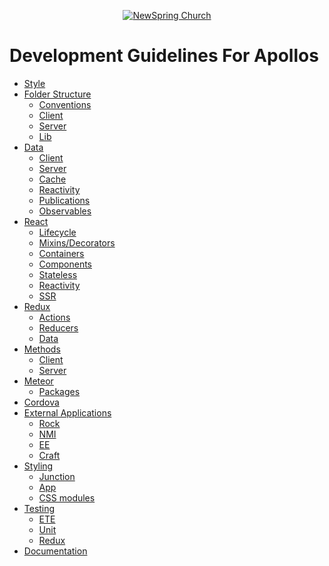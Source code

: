 <p align="center" >
  <a href="http://newspring.cc">
    <img src="https://s3.amazonaws.com/ns.images/newspring/icons/newspring-church-logo-black.png" alt="NewSpring Church" title="NewSpring Church" />
  </a>
</p>

Development Guidelines For Apollos
=======================

- [Style](./style/README.md)
- [Folder Structure](./structure/README.md)
  - [Conventions](./structure/conventions.md)
  - [Client](./structure/client.md)
  - [Server](./structure/server.md)
  - [Lib](./structure/lib.md)
- [Data](./data/README.md)
  - [Client](./data/client.md)
  - [Server](./data/server.md)
  - [Cache](./data/cache.md)
  - [Reactivity](./data/reactivity.md)
  - [Publications](./data/publications.md)
  - [Observables](./data/observables.md)
- [React](./react/README.md)
  - [Lifecycle](./react/lifecycle.md)
  - [Mixins/Decorators](./react/mixins.md)
  - [Containers](./react/containers.md)
  - [Components](./react/components.md)
  - [Stateless](./react/stateless.md)
  - [Reactivity](./react/reactivity.md)
  - [SSR](./react/ssr.md)
- [Redux](./redux/README.md)
  - [Actions](./redux/actions.md)
  - [Reducers](./redux/reducers.md)
  - [Data](./redux/data.md)
- [Methods](./methods/README.md)
  - [Client](./methods/client.md)
  - [Server](./methods/server.md)
- [Meteor](./meteor/README.md)
  - [Packages](./meteor/packages.md)
- [Cordova](./cordova/README.md)
- [External Applications](./external/README.md)
  - [Rock](./external/rock.md)
  - [NMI](./external/nmi.md)
  - [EE](./external/ee.md)
  - [Craft](./external/craft.md)
- [Styling](./styles/README.md)
  - [Junction](./styles/junction.md)
  - [App](./styles/app.md)
  - [CSS modules](./styles/css-modules.md)
- [Testing](./testing/README.md)
  - [ETE](./testing/ete.md)
  - [Unit](./testing/unit.md)
  - [Redux](./testing/redux.md)
- [Documentation](./docs/README.md)
